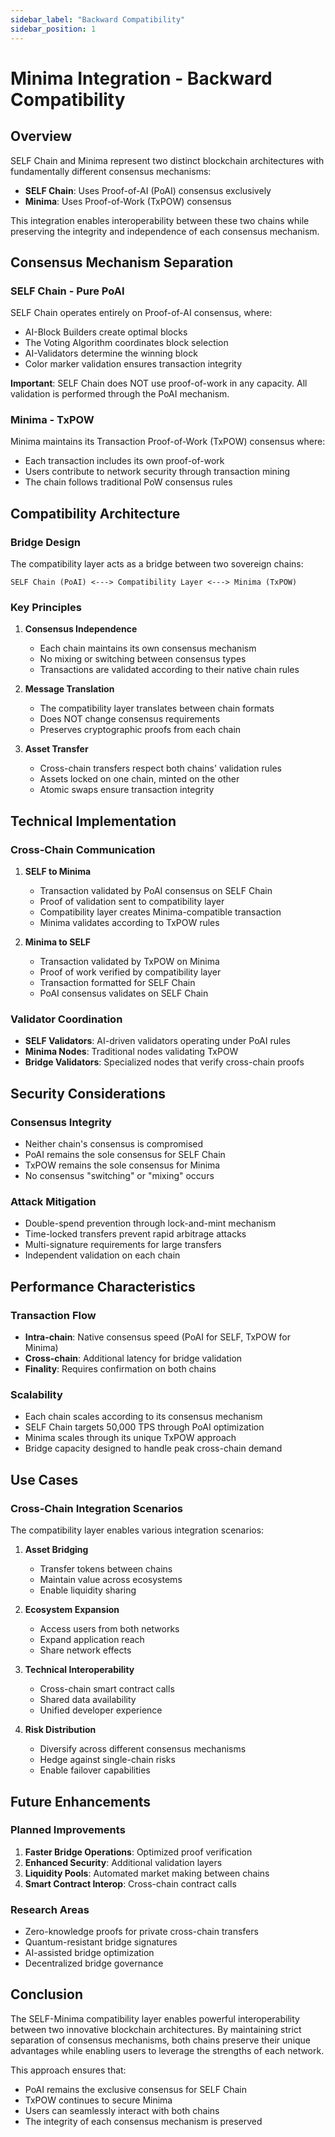 ```yaml
---
sidebar_label: "Backward Compatibility"
sidebar_position: 1
---
```


# Minima Integration - Backward Compatibility

## Overview

SELF Chain and Minima represent two distinct blockchain architectures with fundamentally different consensus mechanisms:

- **SELF Chain**: Uses Proof-of-AI (PoAI) consensus exclusively
- **Minima**: Uses Proof-of-Work (TxPOW) consensus

This integration enables interoperability between these two chains while preserving the integrity and independence of each consensus mechanism.

## Consensus Mechanism Separation

### SELF Chain - Pure PoAI
SELF Chain operates entirely on Proof-of-AI consensus, where:
- AI-Block Builders create optimal blocks
- The Voting Algorithm coordinates block selection
- AI-Validators determine the winning block
- Color marker validation ensures transaction integrity

**Important**: SELF Chain does NOT use proof-of-work in any capacity. All validation is performed through the PoAI mechanism.

### Minima - TxPOW
Minima maintains its Transaction Proof-of-Work (TxPOW) consensus where:
- Each transaction includes its own proof-of-work
- Users contribute to network security through transaction mining
- The chain follows traditional PoW consensus rules

## Compatibility Architecture

### Bridge Design
The compatibility layer acts as a bridge between two sovereign chains:

```
SELF Chain (PoAI) <---> Compatibility Layer <---> Minima (TxPOW)
```

### Key Principles

1. **Consensus Independence**
   - Each chain maintains its own consensus mechanism
   - No mixing or switching between consensus types
   - Transactions are validated according to their native chain rules

2. **Message Translation**
   - The compatibility layer translates between chain formats
   - Does NOT change consensus requirements
   - Preserves cryptographic proofs from each chain

3. **Asset Transfer**
   - Cross-chain transfers respect both chains' validation rules
   - Assets locked on one chain, minted on the other
   - Atomic swaps ensure transaction integrity

## Technical Implementation

### Cross-Chain Communication

1. **SELF to Minima**
   - Transaction validated by PoAI consensus on SELF Chain
   - Proof of validation sent to compatibility layer
   - Compatibility layer creates Minima-compatible transaction
   - Minima validates according to TxPOW rules

2. **Minima to SELF**
   - Transaction validated by TxPOW on Minima
   - Proof of work verified by compatibility layer
   - Transaction formatted for SELF Chain
   - PoAI consensus validates on SELF Chain

### Validator Coordination

- **SELF Validators**: AI-driven validators operating under PoAI rules
- **Minima Nodes**: Traditional nodes validating TxPOW
- **Bridge Validators**: Specialized nodes that verify cross-chain proofs

## Security Considerations

### Consensus Integrity
- Neither chain's consensus is compromised
- PoAI remains the sole consensus for SELF Chain
- TxPOW remains the sole consensus for Minima
- No consensus "switching" or "mixing" occurs

### Attack Mitigation
- Double-spend prevention through lock-and-mint mechanism
- Time-locked transfers prevent rapid arbitrage attacks
- Multi-signature requirements for large transfers
- Independent validation on each chain

## Performance Characteristics

### Transaction Flow
- **Intra-chain**: Native consensus speed (PoAI for SELF, TxPOW for Minima)
- **Cross-chain**: Additional latency for bridge validation
- **Finality**: Requires confirmation on both chains

### Scalability
- Each chain scales according to its consensus mechanism
- SELF Chain targets 50,000 TPS through PoAI optimization
- Minima scales through its unique TxPOW approach
- Bridge capacity designed to handle peak cross-chain demand

## Use Cases

### Cross-Chain Integration Scenarios

The compatibility layer enables various integration scenarios:

1. **Asset Bridging**
   - Transfer tokens between chains
   - Maintain value across ecosystems
   - Enable liquidity sharing

2. **Ecosystem Expansion**
   - Access users from both networks
   - Expand application reach
   - Share network effects

3. **Technical Interoperability**
   - Cross-chain smart contract calls
   - Shared data availability
   - Unified developer experience

4. **Risk Distribution**
   - Diversify across different consensus mechanisms
   - Hedge against single-chain risks
   - Enable failover capabilities

## Future Enhancements

### Planned Improvements
1. **Faster Bridge Operations**: Optimized proof verification
2. **Enhanced Security**: Additional validation layers
3. **Liquidity Pools**: Automated market making between chains
4. **Smart Contract Interop**: Cross-chain contract calls

### Research Areas
- Zero-knowledge proofs for private cross-chain transfers
- Quantum-resistant bridge signatures
- AI-assisted bridge optimization
- Decentralized bridge governance

## Conclusion

The SELF-Minima compatibility layer enables powerful interoperability between two innovative blockchain architectures. By maintaining strict separation of consensus mechanisms, both chains preserve their unique advantages while enabling users to leverage the strengths of each network.

This approach ensures that:
- PoAI remains the exclusive consensus for SELF Chain
- TxPOW continues to secure Minima
- Users can seamlessly interact with both chains
- The integrity of each consensus mechanism is preserved